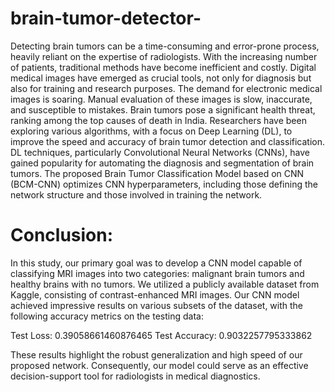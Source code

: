 # brain-tumor-detector-

Detecting brain tumors can be a time-consuming and error-prone process, heavily reliant on the expertise of radiologists. With the increasing number of patients, traditional methods have become inefficient and costly. Digital medical images have emerged as crucial tools, not only for diagnosis but also for training and research purposes. The demand for electronic medical images is soaring. Manual evaluation of these images is slow, inaccurate, and susceptible to mistakes. Brain tumors pose a significant health threat, ranking among the top causes of death in India. Researchers have been exploring various algorithms, with a focus on Deep Learning (DL), to improve the speed and accuracy of brain tumor detection and classification. DL techniques, particularly Convolutional Neural Networks (CNNs), have gained popularity for automating the diagnosis and segmentation of brain tumors. The proposed Brain Tumor Classification Model based on CNN (BCM-CNN) optimizes CNN hyperparameters, including those defining the network structure and those involved in training the network.



# Conclusion:

In this study, our primary goal was to develop a CNN model capable of classifying MRI images into two categories: malignant brain tumors and healthy brains with no tumors. We utilized a publicly available dataset from Kaggle, consisting of contrast-enhanced MRI images. Our CNN model achieved impressive results on various subsets of the dataset, with the following accuracy metrics on the testing data:

Test Loss: 0.39058661460876465
Test Accuracy: 0.9032257795333862

These results highlight the robust generalization and high speed of our proposed network. Consequently, our model could serve as an effective decision-support tool for radiologists in medical diagnostics.
